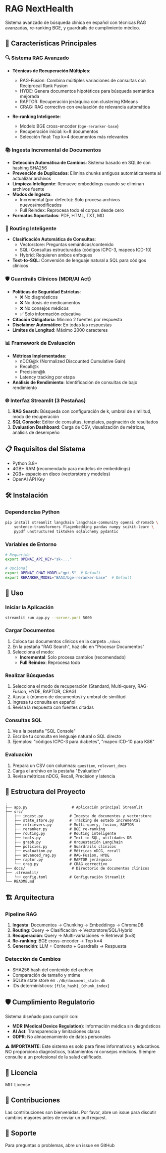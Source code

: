 # RAG NextHealth

Sistema avanzado de búsqueda clínica en español con técnicas RAG avanzadas, re-ranking BGE, y guardrails de cumplimiento médico.

## 🚀 Características Principales

### 🔍 Sistema RAG Avanzado
- **Técnicas de Recuperación Múltiples**:
  - RAG-Fusion: Combina múltiples variaciones de consultas con Reciprocal Rank Fusion
  - HYDE: Genera documentos hipotéticos para búsqueda semántica mejorada
  - RAPTOR: Recuperación jerárquica con clustering KMeans
  - CRAG: RAG correctivo con evaluación de relevancia automática
  
- **Re-ranking Inteligente**:
  - Modelo BGE cross-encoder (`bge-reranker-base`)
  - Recuperación inicial: k=8 documentos
  - Selección final: Top k=4 documentos más relevantes

### 📚 Ingesta Incremental de Documentos
- **Detección Automática de Cambios**: Sistema basado en SQLite con hashing SHA256
- **Prevención de Duplicados**: Elimina chunks antiguos automáticamente al actualizar archivos
- **Limpieza Inteligente**: Remueve embeddings cuando se eliminan archivos fuente
- **Modos de Ingesta**:
  - Incremental (por defecto): Solo procesa archivos nuevos/modificados
  - Full Reindex: Reprocesa todo el corpus desde cero
- **Formatos Soportados**: PDF, HTML, TXT, MD

### 🧭 Routing Inteligente
- **Clasificación Automática de Consultas**:
  - Vectorstore: Preguntas semánticas/contenido
  - SQL: Consultas estructuradas (códigos ICPC-3, mapeos ICD-10)
  - Hybrid: Requieren ambos enfoques
- **Text-to-SQL**: Conversión de lenguaje natural a SQL para códigos clínicos

### 🛡️ Guardrails Clínicos (MDR/AI Act)
- **Políticas de Seguridad Estrictas**:
  - ❌ No diagnósticos
  - ❌ No dosis de medicamentos
  - ❌ No consejos médicos
  - ✅ Solo información educativa
- **Citación Obligatoria**: Mínimo 2 fuentes por respuesta
- **Disclaimer Automático**: En todas las respuestas
- **Límites de Longitud**: Máximo 2000 caracteres

### 📊 Framework de Evaluación
- **Métricas Implementadas**:
  - nDCG@k (Normalized Discounted Cumulative Gain)
  - Recall@k
  - Precision@k
  - Latency tracking por etapa
- **Análisis de Rendimiento**: Identificación de consultas de bajo rendimiento

### 🌐 Interfaz Streamlit (3 Pestañas)
1. **RAG Search**: Búsqueda con configuración de k, umbral de similitud, modo de recuperación
2. **SQL Console**: Editor de consultas, templates, paginación de resultados
3. **Evaluation Dashboard**: Carga de CSV, visualización de métricas, análisis de desempeño

## 📋 Requisitos del Sistema

- Python 3.8+
- 4GB+ RAM (recomendado para modelos de embeddings)
- 2GB+ espacio en disco (vectorstore y modelos)
- OpenAI API Key

## 🛠️ Instalación

### Dependencias Python
```bash
pip install streamlit langchain langchain-community openai chromadb \
    sentence-transformers flagembedding pandas numpy scikit-learn \
    pypdf unstructured tiktoken sqlalchemy pydantic
```

### Variables de Entorno
```bash
# Requerido
export OPENAI_API_KEY="sk-..."

# Opcional
export OPENAI_CHAT_MODEL="gpt-5"  # Default
export RERANKER_MODEL="BAAI/bge-reranker-base"  # Default
```

## 🚀 Uso

### Iniciar la Aplicación
```bash
streamlit run app.py --server.port 5000
```

### Cargar Documentos
1. Coloca tus documentos clínicos en la carpeta `./docs`
2. En la pestaña "RAG Search", haz clic en "Procesar Documentos"
3. Selecciona el modo:
   - **Incremental**: Solo procesa cambios (recomendado)
   - **Full Reindex**: Reprocesa todo

### Realizar Búsquedas
1. Selecciona el modo de recuperación (Standard, Multi-query, RAG-Fusion, HYDE, RAPTOR, CRAG)
2. Ajusta k (número de documentos) y umbral de similitud
3. Ingresa tu consulta en español
4. Revisa la respuesta con fuentes citadas

### Consultas SQL
1. Ve a la pestaña "SQL Console"
2. Escribe tu consulta en lenguaje natural o SQL directo
3. Ejemplos: "códigos ICPC-3 para diabetes", "mapeo ICD-10 para K86"

### Evaluación
1. Prepara un CSV con columnas: `question`, `relevant_docs`
2. Carga el archivo en la pestaña "Evaluation"
3. Revisa métricas nDCG, Recall, Precision y latencia

## 📁 Estructura del Proyecto

```
.
├── app.py                    # Aplicación principal Streamlit
├── src/
│   ├── ingest.py            # Ingesta de documentos y vectorstore
│   ├── state_store.py       # Tracking de estado incremental
│   ├── retrievers.py        # Multi-query, fusion, RAPTOR
│   ├── reranker.py          # BGE re-ranking
│   ├── routing.py           # Routing inteligente
│   ├── tools.py             # Text-to-SQL, utilidades DB
│   ├── graph.py             # Orquestación LangChain
│   ├── policies.py          # Guardrails clínicos
│   ├── evaluation.py        # Métricas nDCG, recall
│   ├── advanced_rag.py      # RAG-Fusion, HYDE
│   ├── raptor.py            # RAPTOR jerárquico
│   └── crag.py              # CRAG correctivo
├── docs/                     # Directorio de documentos clínicos
├── .streamlit/
│   └── config.toml          # Configuración Streamlit
└── README.md
```

## 🏗️ Arquitectura

### Pipeline RAG
1. **Ingesta**: Documentos → Chunking → Embeddings → ChromaDB
2. **Routing**: Query → Clasificación → Vectorstore/SQL/Hybrid
3. **Recuperación**: Query → Multi-variaciones → Retrieval (k=8)
4. **Re-ranking**: BGE cross-encoder → Top k=4
5. **Generación**: LLM + Contexto + Guardrails → Respuesta

### Detección de Cambios
- SHA256 hash del contenido del archivo
- Comparación de tamaño y mtime
- SQLite state store en `./db/document_state.db`
- IDs determinísticos: `{file_hash}_{chunk_index}`

## 🛡️ Cumplimiento Regulatorio

Sistema diseñado para cumplir con:
- **MDR (Medical Device Regulation)**: Información médica sin diagnósticos
- **AI Act**: Transparencia y limitaciones claras
- **GDPR**: No almacenamiento de datos personales

**⚠️ IMPORTANTE**: Este sistema es solo para fines informativos y educativos. NO proporciona diagnósticos, tratamientos ni consejos médicos. Siempre consulte a un profesional de la salud calificado.

## 📄 Licencia

MIT License

## 🤝 Contribuciones

Las contribuciones son bienvenidas. Por favor, abre un issue para discutir cambios mayores antes de enviar un pull request.

## 💬 Soporte

Para preguntas o problemas, abre un issue en GitHub
